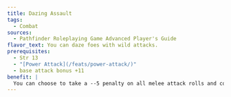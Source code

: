 ```yaml
---
title: Dazing Assault
tags:
  - Combat
sources:
  - Pathfinder Roleplaying Game Advanced Player's Guide
flavor_text: You can daze foes with wild attacks.
prerequisites:
  - Str 13
  - "[Power Attack](/feats/power-attack/)"
  - base attack bonus +11
benefit: |
  You can choose to take a --5 penalty on all melee attack rolls and combat maneuver checks to daze opponents you hit with your melee attacks for 1 round, in addition to the normal damage dealt by the attack. A successful Fortitude save negates the effect. The DC of this save is 10 + your base attack bonus. You must choose to use this feat before making the attack roll, and its effects last until your next turn.
---
```


